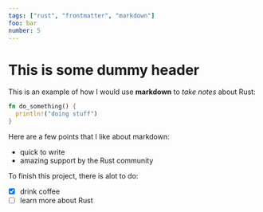 ```yaml
---
tags: ["rust", "frontmatter", "markdown"]
foo: bar
number: 5
---
```


# This is some dummy header

This is an example of how I would use **markdown** to _take notes_ about Rust:

```rust
fn do_something() {
  println!("doing stuff")
}
```

Here are a few points that I like about markdown:

- quick to write
- amazing support by the Rust community

To finish this project, there is alot to do:

- [x] drink coffee
- [ ] learn more about Rust
